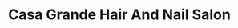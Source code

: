 ---
title: "Casa Grande Hair And Nail Salon"
url: /germantown/casa-grande-hair-and-nail-salon/
shop: beauty
---